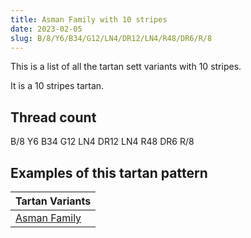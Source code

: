 ```yaml
---
title: Asman Family with 10 stripes
date: 2023-02-05
slug: B/8/Y6/B34/G12/LN4/DR12/LN4/R48/DR6/R/8
---
```

This is a list of all the tartan sett variants with 10 stripes.

It is a 10 stripes tartan.


## Thread count
B/8 Y6 B34 G12 LN4 DR12 LN4 R48 DR6 R/8

## Examples of this tartan pattern

| Tartan Variants |
|---------------|
| [Asman Family](/variants/b/8/y6/b34/g12/ln4/dr12/ln4/r48/dr6/r/8-b304080-dr401000-g407050-lne0e0e0-rc00000-yf0c000)||
